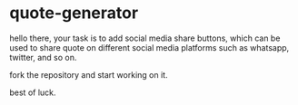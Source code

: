 # quote-generator

hello there, your task is to add social media share buttons, which can be used to share quote on different social media platforms such as whatsapp, twitter, and so on.

fork the repository and start working on it.

best of luck.
